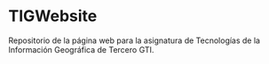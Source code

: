 # TIGWebsite
Repositorio de la página web para la asignatura de Tecnologías de la Información Geográfica de Tercero GTI.

